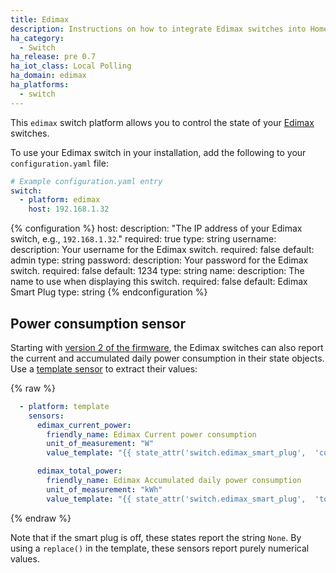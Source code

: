 ```yaml
---
title: Edimax
description: Instructions on how to integrate Edimax switches into Home Assistant.
ha_category:
  - Switch
ha_release: pre 0.7
ha_iot_class: Local Polling
ha_domain: edimax
ha_platforms:
  - switch
---
```


This `edimax` switch platform allows you to control the state of your [Edimax](https://www.edimax.com/edimax/merchandise/merchandise_list/data/edimax/global/home_automation_smart_plug/) switches.

To use your Edimax switch in your installation, add the following to your `configuration.yaml` file:

```yaml
# Example configuration.yaml entry
switch:
  - platform: edimax
    host: 192.168.1.32
```

{% configuration %}
host:
  description: "The IP address of your Edimax switch, e.g., `192.168.1.32`."
  required: true
  type: string
username:
  description: Your username for the Edimax switch.
  required: false
  default: admin
  type: string
password:
  description: Your password for the Edimax switch.
  required: false
  default: 1234
  type: string
name:
  description: The name to use when displaying this switch.
  required: false
  default: Edimax Smart Plug
  type: string
{% endconfiguration %}

## Power consumption sensor

Starting with [version 2 of the firmware](https://www.edimax.com/edimax/download/download/data/edimax/global/download/), the Edimax switches can also report the current and accumulated daily power consumption in their state objects. Use a [template sensor](/integrations/template) to extract their values:

{% raw %}

```yaml
  - platform: template
    sensors:
      edimax_current_power:
        friendly_name: Edimax Current power consumption
        unit_of_measurement: "W"
        value_template: "{{ state_attr('switch.edimax_smart_plug',  'current_power_w') | replace('None', 0) }}"

      edimax_total_power:
        friendly_name: Edimax Accumulated daily power consumption
        unit_of_measurement: "kWh"
        value_template: "{{ state_attr('switch.edimax_smart_plug',  'today_energy_kwh') | replace('None', 0) }}"
```

{% endraw %}

Note that if the smart plug is off, these states report the string `None`. By using a `replace()` in the template, these sensors report purely numerical values.
